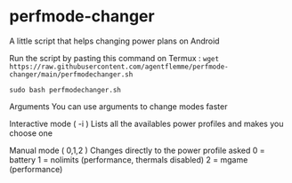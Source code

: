 # perfmode-changer

A little script that helps changing power plans on Android

Run the script by pasting this command on Termux :
```wget https://raw.githubusercontent.com/agentflemme/perfmode-changer/main/perfmodechanger.sh```

```sudo bash perfmodechanger.sh```

Arguments
You can use arguments to change modes faster

Interactive mode ( -i )
Lists all the availables power profiles and makes you choose one

Manual mode ( 0,1,2 )
Changes directly to the power profile asked
0 = battery
1 = nolimits (performance, thermals disabled)
2 = mgame (performance)